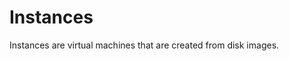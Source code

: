 Instances
========================

Instances are virtual machines that are created from disk images.
